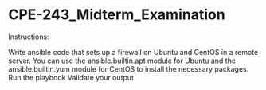 # CPE-243_Midterm_Examination

Instructions:

Write ansible code that sets up a firewall on Ubuntu and CentOS in a remote server.
You can use the ansible.builtin.apt module for Ubuntu and the ansible.builtin.yum module for CentOS to install the necessary packages.
Run the playbook
Validate your output
